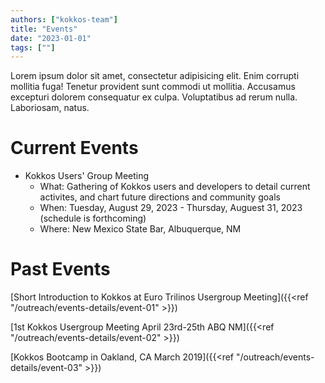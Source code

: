 ```yaml
---
authors: ["kokkos-team"]
title: "Events"
date: "2023-01-01"
tags: [""]
---
```


Lorem ipsum dolor sit amet, consectetur adipisicing elit. Enim corrupti mollitia fuga! Tenetur provident sunt commodi ut mollitia. Accusamus excepturi dolorem consequatur ex culpa. Voluptatibus ad rerum nulla. Laboriosam, natus.

# Current Events

  - Kokkos Users' Group Meeting
    - What:   Gathering of Kokkos users and developers to detail current activites, and chart future directions and community goals
    - When:   Tuesday, August 29, 2023 - Thursday, Auguest 31, 2023 (schedule is forthcoming)
    - Where:  New Mexico State Bar, Albuquerque, NM

# Past Events

[Short Introduction to Kokkos at Euro Trilinos Usergroup Meeting]({{<ref "/outreach/events-details/event-01" >}})

[1st Kokkos Usergroup Meeting April 23rd-25th ABQ NM]({{<ref "/outreach/events-details/event-02" >}})

[Kokkos Bootcamp in Oakland, CA March 2019]({{<ref "/outreach/events-details/event-03" >}})
